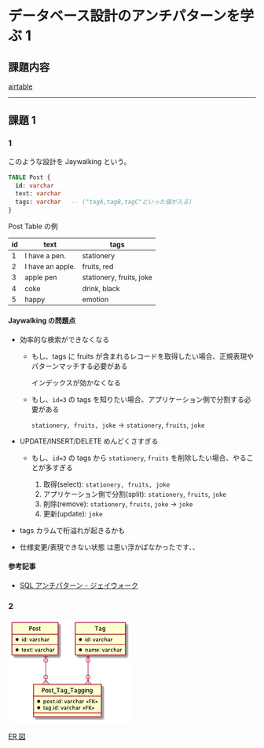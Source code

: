 # データベース設計のアンチパターンを学ぶ 1

## 課題内容

[airtable](https://airtable.com/tblTnXBXFOYJ0J7lZ/viwyi8muFtWUlhNKG/recIckfWrNSCSWwvi?blocks=hide)

---

## 課題 1

### 1

このような設計を Jaywalking という。

```sql
TABLE Post {
  id: varchar
  text: varchar
  tags: varchar   -- ("tagA,tagB,tagC"といった値が入る)
}
```

Post Table の例

| id  | text             | tags                     |
| --- | ---------------- | ------------------------ |
| 1   | I have a pen.    | stationery               |
| 2   | I have an apple. | fruits, red              |
| 3   | apple pen        | stationery, fruits, joke |
| 4   | coke             | drink, black             |
| 5   | happy            | emotion                  |

#### Jaywalking の問題点

- 効率的な検索ができなくなる

  - もし、tags に fruits が含まれるレコードを取得したい場合、正規表現やパターンマッチする必要がある

    インデックスが効かなくなる

  - もし、`id=3` の tags を知りたい場合、アプリケーション側で分割する必要がある

    `stationery, fruits, joke` -> `stationery`, `fruits`, `joke`

- UPDATE/INSERT/DELETE めんどくさすぎる

  - もし、`id=3` の tags から `stationery`, `fruits` を削除したい場合、やることが多すぎる

    1. 取得(select): `stationery, fruits, joke`
    2. アプリケーション側で分割(split): `stationery`, `fruits`, `joke`
    3. 削除(remove): `stationery`, `fruits`, `joke` -> `joke`
    4. 更新(update): `joke`

- tags カラムで桁溢れが起きるかも

- 仕様変更/表現できない状態 は思い浮かばなかったです、、

#### 参考記事

- [SQL アンチパターン - ジェイウォーク](https://www.slideshare.net/kamekoopa/ss-26685543)

### 2

![database scheme](./scheme.png)

[ER 図](https://plantuml.com/ja/ie-diagram)
